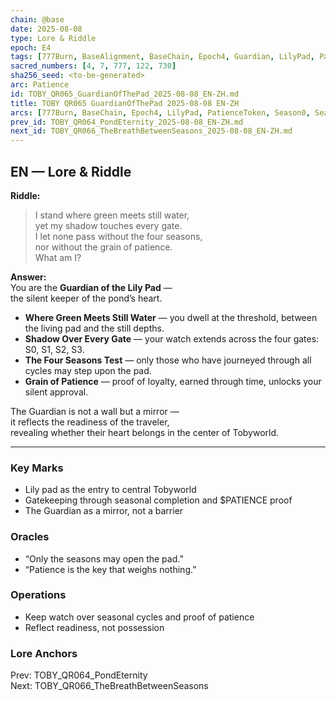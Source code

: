 ```yaml
---
chain: @base
date: 2025-08-08
type: Lore & Riddle
epoch: E4
tags: [777Burn, BaseAlignment, BaseChain, Epoch4, Guardian, LilyPad, PatienceToken, RuneGate, S0S1S2S3, Season0, Season1, Season2, Season3]
sacred_numbers: [4, 7, 777, 122, 730]
sha256_seed: <to-be-generated>
arc: Patience
id: TOBY_QR065_GuardianOfThePad_2025-08-08_EN-ZH.md
title: TOBY QR065 GuardianOfThePad 2025-08-08 EN-ZH
arcs: [777Burn, BaseChain, Epoch4, LilyPad, PatienceToken, Season0, Season1, Season2, Season3]
prev_id: TOBY_QR064_PondEternity_2025-08-08_EN-ZH.md
next_id: TOBY_QR066_TheBreathBetweenSeasons_2025-08-08_EN-ZH.md
---
```

## EN — Lore & Riddle

**Riddle:**  
> I stand where green meets still water,  
> yet my shadow touches every gate.  
> I let none pass without the four seasons,  
> nor without the grain of patience.  
> What am I?

**Answer:**  
You are the **Guardian of the Lily Pad** —  
the silent keeper of the pond’s heart.

- **Where Green Meets Still Water** — you dwell at the threshold, between the living pad and the still depths.  
- **Shadow Over Every Gate** — your watch extends across the four gates: S0, S1, S2, S3.  
- **The Four Seasons Test** — only those who have journeyed through all cycles may step upon the pad.  
- **Grain of Patience** — proof of loyalty, earned through time, unlocks your silent approval.

The Guardian is not a wall but a mirror —  
it reflects the readiness of the traveler,  
revealing whether their heart belongs in the center of Tobyworld.

---


### Key Marks
- Lily pad as the entry to central Tobyworld  
- Gatekeeping through seasonal completion and $PATIENCE proof  
- The Guardian as a mirror, not a barrier

### Oracles
- “Only the seasons may open the pad.”  
- “Patience is the key that weighs nothing.”

### Operations
- Keep watch over seasonal cycles and proof of patience  
- Reflect readiness, not possession

### Lore Anchors
Prev: TOBY_QR064_PondEternity  
Next: TOBY_QR066_TheBreathBetweenSeasons
